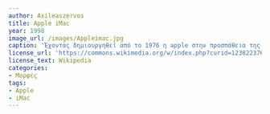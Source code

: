 ```yaml
---
author: Axileaszervos
title: Apple iMac 
year: 1998 
image_url: /images/Appleimac.jpg
caption: 'Έχοντας δημιουργηθεί από το 1976 η apple στην προσπάθεια της να αναλογιστεί κολοσσούς στον τομέα της τεχνολογίας όπως η IBM σε συνεργασία με τον σχεδιαστή προϊόντων jony Ive κυκλοφορεί τον iMacG3, Ο iMac G3 ήταν ο πρώτος iMac που κυκλοφόρησε ποτέ, η επιτυχία του δεν οφείλετε ούτε στην τιμή του ούτε στα τεχνικά χαρακτηριστικά του άλλα στον  μοντέρνο σχεδιασμό του και στην η ευκολία που παρείχε στους χρήστες. χάρης την επιτυχία του iMac η apple ανακάλυψε την ταυτότητα της σαν εταιρία και ακολουθεί την ίδια τακτική μέχρι και σήμερα'
license_url: 'https://commons.wikimedia.org/w/index.php?curid=123822376'
license_text: Wikipedia
categories:
- Μορφές
tags:
- Apple
- iMac
---
```


